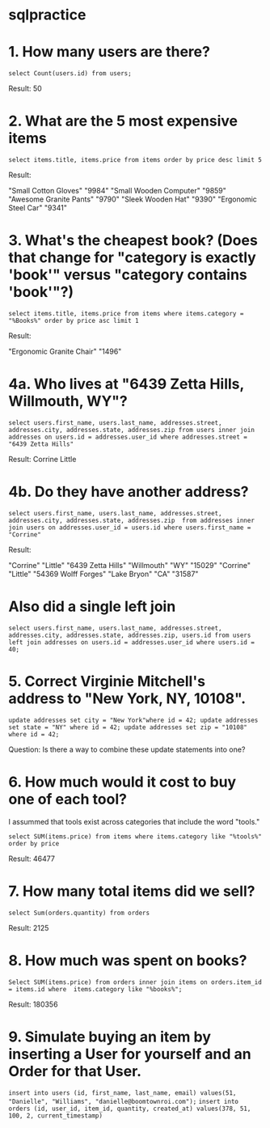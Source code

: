# sqlpractice

# 1. How many users are there?

`select Count(users.id) from users;`

Result: 50

# 2. What are the 5 most expensive items

`select items.title, items.price from items order by price desc limit 5`

Result:

"Small Cotton Gloves"	"9984"
"Small Wooden Computer"	"9859"
"Awesome Granite Pants"	"9790"
"Sleek Wooden Hat"	"9390"
"Ergonomic Steel Car"	"9341"

# 3. What's the cheapest book? (Does that change for "category is exactly 'book'" versus "category contains 'book'"?)

`select items.title, items.price from items where items.category = "%Books%" order by price asc limit 1`

Result: 

"Ergonomic Granite Chair"	"1496"

# 4a. Who lives at "6439 Zetta Hills, Willmouth, WY"?

`select users.first_name, users.last_name, addresses.street, addresses.city, addresses.state, addresses.zip from users inner join addresses on users.id = addresses.user_id
where addresses.street = "6439 Zetta Hills" `

Result: Corrine Little

# 4b. Do they have another address?

`select users.first_name, users.last_name, addresses.street, addresses.city, addresses.state, addresses.zip 
from addresses inner join users on addresses.user_id = users.id
where users.first_name = "Corrine"`

Result:

"Corrine"	"Little"	"6439 Zetta Hills"	"Willmouth"	"WY"	"15029"
"Corrine"	"Little"	"54369 Wolff Forges"	"Lake Bryon"	"CA"	"31587"

# Also did a single left join

`select users.first_name, users.last_name, addresses.street, addresses.city, addresses.state, addresses.zip, users.id from users left join addresses on users.id = addresses.user_id
where users.id = 40;`

# 5. Correct Virginie Mitchell's address to "New York, NY, 10108".

`update addresses set city = "New York"where id = 42;
update addresses set state = "NY" where id = 42;
update addresses set zip = "10108" where id = 42;`

Question: Is there a way to combine these update statements into one?

# 6. How much would it cost to buy one of each tool?

I assummed that tools exist across categories that include the word "tools."

`select SUM(items.price) from items where items.category like "%tools%" order by price`

Result: 46477

# 7. How many total items did we sell?

`select Sum(orders.quantity) from orders`

Result: 2125

# 8. How much was spent on books?

`Select SUM(items.price) from orders inner join items on orders.item_id = items.id
 where  items.category like "%books%";`
 
 Result: 180356
 
 # 9. Simulate buying an item by inserting a User for yourself and an Order for that User.
 
 `insert into users (id, first_name, last_name, email) values(51, "Danielle", "Williams", "danielle@boomtownroi.com");`
 `insert into orders (id, user_id, item_id, quantity, created_at) values(378, 51, 100, 2, current_timestamp)`
 




